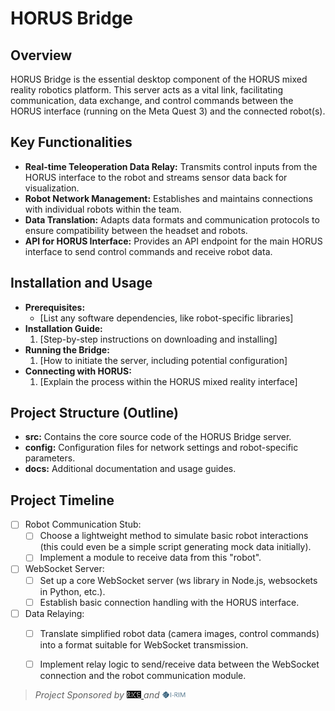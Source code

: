 # HORUS Bridge

## Overview

HORUS Bridge is the essential desktop component of the HORUS mixed reality robotics platform. This server acts as a vital link, facilitating communication, data exchange, and control commands between the HORUS interface (running on the Meta Quest 3) and the connected robot(s).

## Key Functionalities

* **Real-time Teleoperation Data Relay:** Transmits control inputs from the HORUS interface to the robot and streams sensor data back for visualization.
* **Robot Network Management:** Establishes and maintains connections with individual robots within the team.
* **Data Translation:** Adapts data formats and communication protocols to ensure compatibility between the headset and robots.
* **API for HORUS Interface:** Provides an API endpoint for the main HORUS interface to send control commands and receive robot data.

## Installation and Usage
* **Prerequisites:**
   * [List any software dependencies, like robot-specific libraries]
* **Installation Guide:**
    1. [Step-by-step instructions on downloading and installing]
* **Running the Bridge:**
    1. [How to initiate the server, including potential configuration]
* **Connecting with HORUS:**
    1. [Explain the process within the HORUS mixed reality interface]

## Project Structure (Outline)

* **src:** Contains the core source code of the HORUS Bridge server.
* **config:** Configuration files for network settings and robot-specific parameters.
* **docs:** Additional documentation and usage guides.

<!--
## Get Involved

HORUS Bridge is a core part of an ongoing research project. We welcome contributions, bug reports, and feature suggestions.   

**Please feel free to:**

* Raise issues
* Suggest features
* Submit code contributions
-->

## Project Timeline 

- [ ] Robot Communication Stub:
    - [ ] Choose a lightweight method to simulate basic robot interactions (this could even be a simple script generating mock data initially).
    - [ ] Implement a module to receive data from this "robot".
- [ ] WebSocket Server:
    - [ ] Set up a core WebSocket server (ws library in Node.js, websockets in Python, etc.).
    - [ ] Establish basic connection handling with the HORUS interface.
- [ ] Data Relaying:
    - [ ] Translate simplified robot data (camera images, control commands) into a format suitable for WebSocket transmission.
    - [ ] Implement relay logic to send/receive data between the WebSocket connection and the robot communication module.


> <div align="left"> <em> Project Sponsored by </em><a href="https://rice.dibris.unige.it/"> 
><img src="img/rice_lab_logo.jpg" width="5%" height="5%" title="Robots and Intelligent systems for Citizens and the Environment" alt="Robots and Intelligent systems for Citizens and the Environment">
> </a><em> and </em> <a href="https://drim.i-rim.it/en/"><img src="img/i_rim_logo_blue.png" width="8%" height="10%" title="Italian Institute of Robotics and Intelligent Machines" alt="Italian Institute of Robotics and Intelligent Machines">
</a></div>